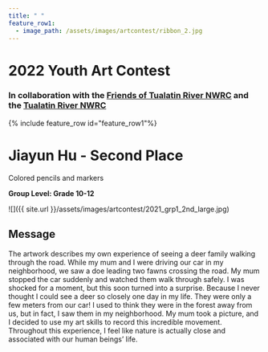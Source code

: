 ```yaml
---
title: " "
feature_row1:
  - image_path: /assets/images/artcontest/ribbon_2.jpg
---
```


# 2022 Youth Art Contest

### In collaboration with the [Friends of Tualatin River NWRC](https://fotr.wildapricot.org/) and the [Tualatin River NWRC](https://www.fws.gov/refuge/Tualatin_River/)

{% include feature_row id="feature_row1"%}

# Jiayun Hu - Second Place  
Colored pencils and markers  

**Group Level: Grade 10-12**  

![]({{ site.url }}/assets/images/artcontest/2021_grp1_2nd_large.jpg)

## Message

The artwork describes my own experience of seeing a deer family walking through the road. While my mum and I were driving our car in my neighborhood, we saw a doe leading two fawns crossing the road. My mum stopped the car suddenly and watched them walk through safely. I was shocked for a moment, but this soon turned into a surprise. Because I never thought I could see a deer so closely one day in my life. They were only a few meters from our car! I used to think they were in the forest away from us, but in fact, I saw them in my neighborhood. My mum took a picture, and I decided to use my art skills to record this incredible movement. Throughout this experience, I feel like nature is actually close and associated with our human beings’ life.
